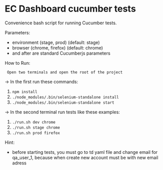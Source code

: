 # EC Dashboard cucumber tests

Convenience bash script for running Cucumber tests.


Parameters:

- environment (stage, prod) (default: stage)
- browser (chrome, firefox) (default: chrome)
- and after are standard Cucumberjs parameters


How to Run:

     Open two terminals and open the root of the project



-> In the first run these commands:


1. `npm install`
2. `./node_modules/.bin/selenium-standalone install `
3. `./node_modules/.bin/selenium-standalone start`


->  In the second terminal run tests like these examples:

1. `./run.sh dev chrome`
2. `./run.sh stage chrome` 
3. `./run.sh prod firefox`


Hint:

 - before starting tests, you must go to td yaml file and change email for qa_user_1, because when create new account must be with new email adress
